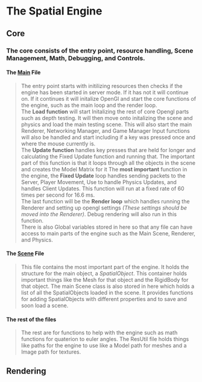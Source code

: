 # **The Spatial Engine**

## Core

### The core consists of the entry point, resource handling, Scene Management, Math, Debugging, and Controls. 
#### The [Main](Src/Core/Program.cs) File
> The entry point starts with initilizing resources then checks if the engine has been started in server mode. If it has not it will continue on.
> If it continues it will initalize OpenGl and start the core functions of the engine, such as the main loop and the render loop.
> <br>
> The **Load function** will start Initalizing the rest of core Opengl parts such as depth testing. It will then move onto initalizing the scene and physics and load the main testing scene. This will also start the main Renderer, Networking Manager, and Game Manager
> Input functions will also be handled and start including if a key was pressed once and where the mouse currently is.
> <br>
> The **Update function** handles key presses that are held for longer and calculating the Fixed Update function and running that. The important part of this function is that it loops through all the objects in the scene and creates the Model Matrix for it
> The **most important** function in the engine, the **Fixed Update** loop handles sending packets to the Server, Player Movement, Use to handle Physics Updates, and handles Client Updates. This function will run at a fixed rate of 60 times per second for 16.6 ms.
> <br>
> The last function will be the **Render loop** which handles running the Renderer and setting up opengl settings *(These settings should be moved into the Renderer)*. Debug rendering will also run in this function.
> <br>
> There is also Global variables stored in here so that any file can have access to main parts of the engine such as the Main Scene, Renderer, and Physics.

#### The [Scene](Src/Core/Scene.cs) File
> This file contains the most important part of the engine. It holds the structure for the main object, a *SpatialObject*. This container holds important things like the Mesh for that object and the RigidBody for that object.
> The main Scene class is also stored in here which holds a list of all the SpatialObjects loaded in the scene. It provides functions for adding SpatialObjects with different properties and to save and soon load a scene.

#### The rest of the files
> The rest are for functions to help with the engine such as math functions for quaterion to euler angles. The ResUtil file holds things like paths for the engine to use like a Model path for meshes and a Image path for textures.

## Rendering